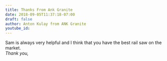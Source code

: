 ```yaml
---
title: Thanks From Ank Granite
date: 2018-09-05T11:37:18-07:00
draft: false
author: Anton Kulay from ANK Granite
youtube_id: 
---
```


Sam is always very helpful and I think that you have the best rail saw on the market. 
<br>
*Thank you,*